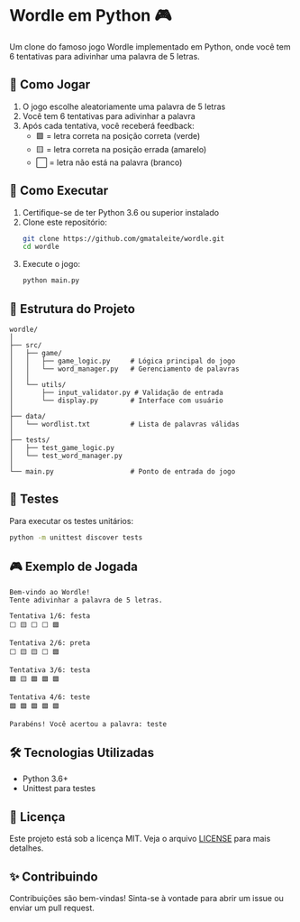 # Wordle em Python 🎮

Um clone do famoso jogo Wordle implementado em Python, onde você tem 6 tentativas para adivinhar uma palavra de 5 letras.

## 🎯 Como Jogar

1. O jogo escolhe aleatoriamente uma palavra de 5 letras
2. Você tem 6 tentativas para adivinhar a palavra
3. Após cada tentativa, você receberá feedback:
   - 🟩 = letra correta na posição correta (verde)
   - 🟨 = letra correta na posição errada (amarelo)
   - ⬜ = letra não está na palavra (branco)

## 🚀 Como Executar

1. Certifique-se de ter Python 3.6 ou superior instalado
2. Clone este repositório:
   ```bash
   git clone https://github.com/gmataleite/wordle.git
   cd wordle
   ```
3. Execute o jogo:
   ```bash
   python main.py
   ```

## 📁 Estrutura do Projeto

```
wordle/
│
├── src/
│   ├── game/
│   │   ├── game_logic.py     # Lógica principal do jogo
│   │   └── word_manager.py   # Gerenciamento de palavras
│   │
│   └── utils/
│       ├── input_validator.py # Validação de entrada
│       └── display.py        # Interface com usuário
│
├── data/
│   └── wordlist.txt          # Lista de palavras válidas
│
├── tests/
│   ├── test_game_logic.py
│   └── test_word_manager.py
│
└── main.py                   # Ponto de entrada do jogo
```

## 🧪 Testes

Para executar os testes unitários:
```bash
python -m unittest discover tests
```

## 🎮 Exemplo de Jogada

```
Bem-vindo ao Wordle!
Tente adivinhar a palavra de 5 letras.

Tentativa 1/6: festa
⬜ 🟨 ⬜ ⬜ 🟩

Tentativa 2/6: preta
⬜ 🟨 🟨 ⬜ 🟩

Tentativa 3/6: testa
🟩 🟨 🟩 🟩 🟩

Tentativa 4/6: teste
🟩 🟩 🟩 🟩 🟩

Parabéns! Você acertou a palavra: teste
```

## 🛠️ Tecnologias Utilizadas

- Python 3.6+
- Unittest para testes

## 📝 Licença

Este projeto está sob a licença MIT. Veja o arquivo [LICENSE](LICENSE) para mais detalhes.

## ✨ Contribuindo

Contribuições são bem-vindas! Sinta-se à vontade para abrir um issue ou enviar um pull request.